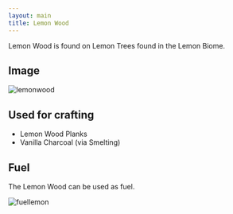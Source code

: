 ```yaml
---
layout: main
title: Lemon Wood
---
```


Lemon Wood is found on Lemon Trees found in the Lemon Biome.

## Image

![lemonwood](https://t.gyazo.com/teams/chew/69afdfeb03c88952fcc8691d8d0dbd1b.png)

## Used for crafting

- Lemon Wood Planks
- Vanilla Charcoal (via Smelting)

## Fuel

The Lemon Wood can be used as fuel.

![fuellemon](https://t.gyazo.com/teams/chew/01444a15926fc5128a0a30fa916bc79e.png)
